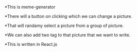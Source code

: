 *This is meme-generator 

*There will a button on clicking which we can change a picture.

*That will randamy select a picture from a group of picture.

*We can also add two tag to that picture that we want to write.

*This is written in React.js
